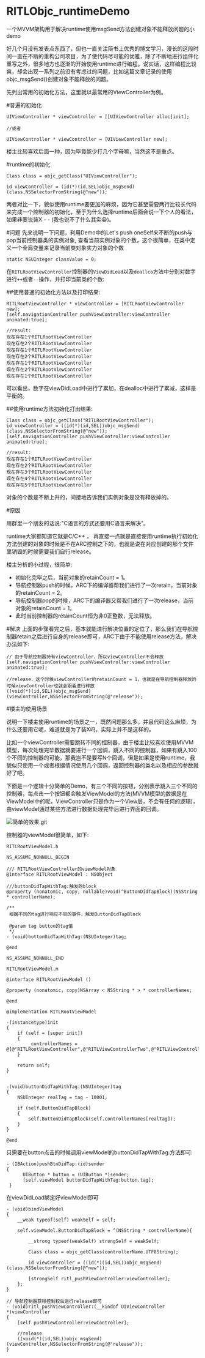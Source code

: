 # RITLObjc_runtimeDemo
一个MVVM架构用于解决runtime使用msgSend方法创建对象不能释放问题的小demo

好几个月没有发表点东西了，但也一直关注简书上优秀的博文学习，漫长的这段时间一直在不断的重构公司项目，为了使代码尽可能的优雅，除了不断地进行组件化重写之外，很多地方也逐渐的开始使用runtime进行编程。说实话，这样编程比较爽，却会出现一系列之前没有考虑过的问题，比如这篇文章记录的使用objc_msgSend()创建对象不能释放的问题。

先列出常用的初始化方法，这里就以最常用的ViewController为例。

#普遍的初始化
```
UIViewController * viewController = [[UIViewController alloc]init];

//或者

UIViewController * viewController = [UIViewController new];
```

楼主比较喜欢后面一种，因为毕竟能少打几个字母嘛，当然这不是重点。

#runtime的初始化
```
Class class = objc_getClass("UIViewController");

id viewController = (id(*)(id,SEL)objc_msgSend)(class,NSSelectorFromString(@"new"));
```
两者对比一下，貌似使用runtime要更加的麻烦，因为它甚至需要两行比较长代码来完成一个控制器的初始化，至于为什么选择runtime后面会说一下个人的看法，如果非要说装X - - (我也说不了什么其实😀)。

#问题
先来说明一下问题，利用Demo中的Let's push oneSelf来不断的push与pop当前控制器类的实例对象, 查看当前实例对象的个数，这个很简单，在类中定义一个全局变量来记录当前类对象实力对象的个数
```
static NSUInteger classValue = 0;
```
在`RITLRootViewController`控制器的`ViewDidLoad`以及`deallco`方法中分别对数字进行`++`或者`--`操作，并打印当前类的个数:

##使用普通的初始化方法以及打印结果:
```
RITLRootViewController * viewController = [RITLRootViewController new];
[self.navigationController pushViewController:viewController animated:true];

//result:
现在存在1个RITLRootViewController
现在存在2个RITLRootViewController
现在存在1个RITLRootViewController
现在存在2个RITLRootViewController
现在存在1个RITLRootViewController
现在存在2个RITLRootViewController
现在存在1个RITLRootViewController
```

可以看出，数字在viewDidLoad中进行了累加，在dealloc中进行了累减，这样是平衡的。

##使用runtime方法初始化打出结果:
```
Class class = objc_getClass("RITLRootViewController");
id viewController = ((id(*)(id,SEL))objc_msgSend)(class,NSSelectorFromString(@"new"));
[self.navigationController pushViewController:viewController animated:true];

//result:
现在存在1个RITLRootViewController
现在存在2个RITLRootViewController
现在存在3个RITLRootViewController
现在存在4个RITLRootViewController
现在存在5个RITLRootViewController
```

对象的个数是不断上升的，间接地告诉我们实例对象是没有释放掉的。

#原因

用群里一个朋友的话说:"C语言的方式还要用C语言来解决"。

runtime大家都知道它就是C/C++ ， 再直接一点就是直接使用runtime执行初始化方法创建的对象的时候是不在ARC控制之下的，也就是说在对应创建的那个文件里销毁的时候需要我们自行release。

楼主分析的小过程，很简单:
-  初始化完毕之后，当前对象的retainCount = 1。
-  导航控制器push的时候，ARC下的编译器帮我们进行了一次retain，当前对象的retainCount = 2。
-  导航控制器pop的时候，ARC下的编译器又帮我们进行了一次release，当前对象的retainCount = 1。
-   此时当前控制器的retainCount恒为非0正整数，无法释放。

#解决
上面的步骤看完之后，基本就能进行解决位置的定位了，那么我们在导航控制器retain之后进行自身的release即可，ARC下由于不能使用release方法，解决办法如下:
```
// 由于导航控制器持有viewController，所以viewController不会释放
[self.navigationController pushViewController:viewController animated:true];
    
//release，这个时候viewController的retainCount = 1，也就是在导航控制器释放的时候viewController也就会跟着进行释放
((void(*)(id,SEL))objc_msgSend)(viewController,NSSelectorFromString(@"release"));
```

#楼主的使用场景

说明一下楼主使用runtime的场景之一，既然问题那么多，并且代码这么麻烦，为什么还要用它呢，难道就是为了装X吗，实际上并不是这样的。

比如一个viewController需要跳转不同的控制器，由于楼主比较喜欢使用MVVM模型，每次处理完毕数据就要进行一个回调，跳入不同的控制器，如果有跳入100个不同的控制器的可能，那我岂不是要写N个回调，但是如果是使用runtime，我貌似只使用一个或者根据情况使用几个回调，返回控制器的类名以及相应的参数就好了吧。

下面是一个逻辑十分简单的Demo，有三个不同的按钮，分别表示跳入三个不同的控制器，每点击一个按钮都会触发ViewModel的方法(MVVM模型的数据是在ViewModel中的呢，ViewController只是作为一个View层，不会有任何的逻辑)，由viewModel通过某些方法进行数据处理完毕后进行界面的回调。

![简单的效果.git](http://upload-images.jianshu.io/upload_images/1622004-f93bf53a61913982.gif?imageMogr2/auto-orient/strip)

控制器的viewModel很简单，如下:
```
RITLRootViewModel.h

NS_ASSUME_NONNULL_BEGIN

/// RITLRootViewController的viewModel对象
@interface RITLRootViewModel : NSObject

///buttonDidTapWithTag:触发的block
@property (nonatomic, copy, nullable)void(^ButtonDidTapBlock)(NSString * controllerName);

/**
 根据不同的tag进行响应不同的事件，触发ButtonDidTapBlock

 @param tag button的tag值
 */
- (void)buttonDidTapWithTag:(NSUInteger)tag;

@end

NS_ASSUME_NONNULL_END
```
```
RITLRootViewModel.m

@interface RITLRootViewModel ()

@property (nonatomic, copy)NSArray < NSString * > * controllerNames;

@end

@implementation RITLRootViewModel

-(instancetype)init
{
    if (self = [super init])
    {
        _controllerNames = @[@"RITLRootViewController",@"RITLViewControllerTwo",@"RITLViewControllerThree"];
    }
    
    return self;
}


-(void)buttonDidTapWithTag:(NSUInteger)tag
{
    NSUInteger realTag = tag - 10001;
    
    if (self.ButtonDidTapBlock)
    {
        self.ButtonDidTapBlock(self.controllerNames[realTag]);
    }
}

@end
```

只需要在button点击的时候调用viewModel的buttonDidTapWithTag:方法即可:
```
- (IBAction)pushBtnDidTap:(id)sender
{
      UIButton * button = (UIButton *)sender;
      [self.viewModel buttonDidTapWithTag:button.tag];
 }
```

在viewDidLoad绑定好viewModel即可
```
- (void)bindViewModel
{
    __weak typeof(self) weakSelf = self;
    
    self.viewModel.ButtonDidTapBlock = ^(NSString * controllerName){
        
        __strong typeof(weakSelf) strongSelf = weakSelf;
        
        Class class = objc_getClass(controllerName.UTF8String);
        
        id viewController = ((id(*)(id,SEL))objc_msgSend)(class,NSSelectorFromString(@"new"));

        [strongSelf ritl_pushViewController:viewController];
    };
}

// 导航控制器获得控制权后进行release即可
- (void)ritl_pushViewController:(__kindof UIViewController *)viewController
{
    [self pushViewController:viewController];
    
    //release
    ((void(*)(id,SEL))objc_msgSend)(viewController,NSSelectorFromString(@"release"));
}
```


